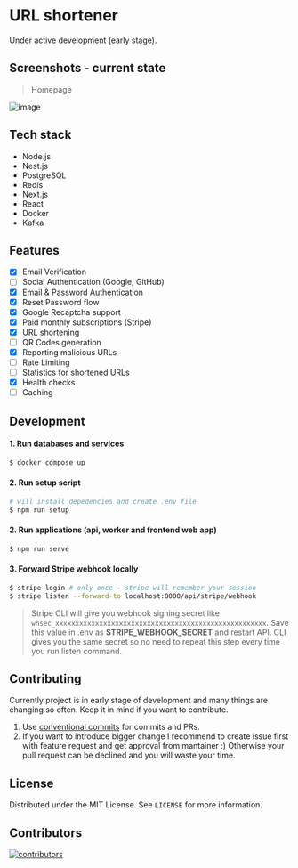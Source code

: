 # URL shortener
Under active development (early stage).

## Screenshots - current state
> Homepage

![image](https://user-images.githubusercontent.com/43048524/234128807-0ec69f73-b01d-49a3-9b10-2300d28e70e3.png)

## Tech stack
- Node.js
- Nest.js
- PostgreSQL
- Redis
- Next.js
- React
- Docker
- Kafka

## Features
- [x] Email Verification
- [ ] Social Authentication (Google, GitHub)
- [x] Email & Password Authentication
- [x] Reset Password flow
- [x] Google Recaptcha support
- [x] Paid monthly subscriptions (Stripe)
- [x] URL shortening
- [ ] QR Codes generation
- [x] Reporting malicious URLs
- [ ] Rate Limiting
- [ ] Statistics for shortened URLs
- [x] Health checks
- [ ] Caching

## Development
#### 1. Run databases and services
```sh
$ docker compose up
```
#### 2. Run setup script
```sh
# will install depedencies and create .env file
$ npm run setup
```

#### 2. Run applications (api, worker and frontend web app)
```sh
$ npm run serve
```
#### 3. Forward Stripe webhook locally
```sh
$ stripe login # only once - stripe will remember your session
$ stripe listen --forward-to localhost:8000/api/stripe/webhook
```
> Stripe CLI will give you webhook signing secret like `whsec_xxxxxxxxxxxxxxxxxxxxxxxxxxxxxxxxxxxxxxxxxxxxxxxxxxxxx`. Save this value in .env as **STRIPE_WEBHOOK_SECRET** and restart API. CLI gives you the same secret so no need to repeat this step every time you run listen command.

## Contributing
Currently project is in early stage of development and many things are changing so often. Keep it in mind if you want to contribute.

1. Use [conventional commits](https://www.conventionalcommits.org/en/v1.0.0/) for commits and PRs.
2. If you want to introduce bigger change I recommend to create issue first with feature request and get approval from mantainer :) Otherwise your pull request can be declined and you will waste your time.

## License
Distributed under the MIT License. See `LICENSE` for more information.

## Contributors
<a href="https://github.com/michaldziuba03/url-shortener/graphs/contributors">
  <img alt="contributors" src="https://contributors-img.web.app/image?repo=michaldziuba03/url-shortener" />
</a>
